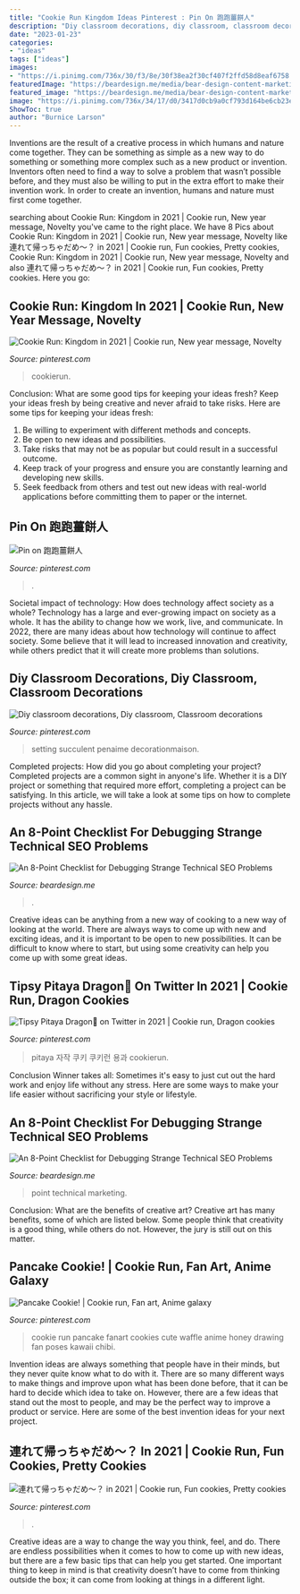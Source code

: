 ```yaml
---
title: "Cookie Run Kingdom Ideas Pinterest : Pin On 跑跑薑餅人"
description: "Diy classroom decorations, diy classroom, classroom decorations"
date: "2023-01-23"
categories:
- "ideas"
tags: ["ideas"]
images:
- "https://i.pinimg.com/736x/30/f3/8e/30f38ea2f30cf407f2ffd58d8eaf6758.jpg"
featuredImage: "https://beardesign.me/media/bear-design-content-marketing-25.jpg"
featured_image: "https://beardesign.me/media/bear-design-content-marketing-12.jpg"
image: "https://i.pinimg.com/736x/34/17/d0/3417d0cb9a0cf793d164be6cb23ef214.jpg"
ShowToc: true
author: "Burnice Larson"
---
```



Inventions are the result of a creative process in which humans and nature come together. They can be something as simple as a new way to do something or something more complex such as a new product or invention. Inventors often need to find a way to solve a problem that wasn’t possible before, and they must also be willing to put in the extra effort to make their invention work. In order to create an invention, humans and nature must first come together.

	

		
searching about Cookie Run: Kingdom in 2021 | Cookie run, New year message, Novelty you've came to the right place. We have 8 Pics about Cookie Run: Kingdom in 2021 | Cookie run, New year message, Novelty like 連れて帰っちゃだめ〜？ in 2021 | Cookie run, Fun cookies, Pretty cookies, Cookie Run: Kingdom in 2021 | Cookie run, New year message, Novelty and also 連れて帰っちゃだめ〜？ in 2021 | Cookie run, Fun cookies, Pretty cookies. Here you go:
		
    
## Cookie Run: Kingdom In 2021 | Cookie Run, New Year Message, Novelty

<img loading=lazy src="https://i.pinimg.com/736x/19/67/b1/1967b154fa86a0bf79c1b7e185e3bb80.jpg" onerror="this.onerror=null;this.src='https://tse1.mm.bing.net/th?id=OIP.GtomD7kr6VWcMsuwz4ZBPAHaDa&amp;pid=15.1';" alt="Cookie Run: Kingdom in 2021 | Cookie run, New year message, Novelty">

_Source: pinterest.com_

>cookierun. 

	

Conclusion: What are some good tips for keeping your ideas fresh?
Keep your ideas fresh by being creative and never afraid to take risks. Here are some tips for keeping your ideas fresh:
1. Be willing to experiment with different methods and concepts.
2. Be open to new ideas and possibilities.
3. Take risks that may not be as popular but could result in a successful outcome. 
4. Keep track of your progress and ensure you are constantly learning and developing new skills. 
5. Seek feedback from others and test out new ideas with real-world applications before committing them to paper or the internet.

    
## Pin On 跑跑薑餅人

<img loading=lazy src="https://i.pinimg.com/736x/78/d4/1d/78d41da63155784e8c1327763f38459a.jpg" onerror="this.onerror=null;this.src='https://tse3.mm.bing.net/th?id=OIP.YZWWGwNN43gfzyxDTgCFUAHaEK&amp;pid=15.1';" alt="Pin on 跑跑薑餅人">

_Source: pinterest.com_

>. 

	

Societal impact of technology: How does technology affect society as a whole?
Technology has a large and ever-growing impact on society as a whole. It has the ability to change how we work, live, and communicate. In 2022, there are many ideas about how technology will continue to affect society. Some believe that it will lead to increased innovation and creativity, while others predict that it will create more problems than solutions.

    
## Diy Classroom Decorations, Diy Classroom, Classroom Decorations

<img loading=lazy src="https://i.pinimg.com/736x/de/01/15/de01159995168efae26edc1950d62250.jpg" onerror="this.onerror=null;this.src='https://tse3.mm.bing.net/th?id=OIP.egw9llzRZqYXX6dnga65pQHaMj&amp;pid=15.1';" alt="Diy classroom decorations, Diy classroom, Classroom decorations">

_Source: pinterest.com_

>setting succulent penaime decorationmaison. 

	

Completed projects: How did you go about completing your project?
Completed projects are a common sight in anyone's life. Whether it is a DIY project or something that required more effort, completing a project can be satisfying. In this article, we will take a look at some tips on how to complete projects without any hassle.

    
## An 8-Point Checklist For Debugging Strange Technical SEO Problems

<img loading=lazy src="https://beardesign.me/media/bear-design-content-marketing-25.jpg" onerror="this.onerror=null;this.src='https://tse4.mm.bing.net/th?id=OIP.zeRfl7KAcaY6e4wM5JEuqQHaE8&amp;pid=15.1';" alt="An 8-Point Checklist for Debugging Strange Technical SEO Problems">

_Source: beardesign.me_

>. 

	

Creative ideas can be anything from a new way of cooking to a new way of looking at the world. There are always ways to come up with new and exciting ideas, and it is important to be open to new possibilities. It can be difficult to know where to start, but using some creativity can help you come up with some great ideas.

    
## Tipsy Pitaya Dragon🐉 On Twitter In 2021 | Cookie Run, Dragon Cookies

<img loading=lazy src="https://i.pinimg.com/736x/ba/ef/06/baef06a1654e3818591b29a541df24d3.jpg" onerror="this.onerror=null;this.src='https://tse4.mm.bing.net/th?id=OIP.qZunAtRU2gOUEMv_6NOWXgHaG9&amp;pid=15.1';" alt="Tipsy Pitaya Dragon🐉 on Twitter in 2021 | Cookie run, Dragon cookies">

_Source: pinterest.com_

>pitaya 자작 쿠키 쿠키런 용과 cookierun. 

	

Conclusion
Winner takes all: Sometimes it's easy to just cut out the hard work and enjoy life without any stress. Here are some ways to make your life easier without sacrificing your style or lifestyle.

    
## An 8-Point Checklist For Debugging Strange Technical SEO Problems

<img loading=lazy src="https://beardesign.me/media/bear-design-content-marketing-12.jpg" onerror="this.onerror=null;this.src='https://tse1.mm.bing.net/th?id=OIP.0JMgsVPYr-lRHxNR1vanwwHaE6&amp;pid=15.1';" alt="An 8-Point Checklist for Debugging Strange Technical SEO Problems">

_Source: beardesign.me_

>point technical marketing. 

	

Conclusion: What are the benefits of creative art?
Creative art has many benefits, some of which are listed below. Some people think that creativity is a good thing, while others do not. However, the jury is still out on this matter.

    
## Pancake Cookie! | Cookie Run, Fan Art, Anime Galaxy

<img loading=lazy src="https://i.pinimg.com/736x/30/f3/8e/30f38ea2f30cf407f2ffd58d8eaf6758.jpg" onerror="this.onerror=null;this.src='https://tse4.mm.bing.net/th?id=OIP.fWJXrmNAa3jW5JWkuO_7XwHaHZ&amp;pid=15.1';" alt="Pancake Cookie! | Cookie run, Fan art, Anime galaxy">

_Source: pinterest.com_

>cookie run pancake fanart cookies cute waffle anime honey drawing fan poses kawaii chibi. 

	

Invention ideas are always something that people have in their minds, but they never quite know what to do with it. There are so many different ways to make things and improve upon what has been done before, that it can be hard to decide which idea to take on. However, there are a few ideas that stand out the most to people, and may be the perfect way to improve a product or service. Here are some of the best invention ideas for your next project.

    
## 連れて帰っちゃだめ〜？ In 2021 | Cookie Run, Fun Cookies, Pretty Cookies

<img loading=lazy src="https://i.pinimg.com/736x/34/17/d0/3417d0cb9a0cf793d164be6cb23ef214.jpg" onerror="this.onerror=null;this.src='https://tse1.mm.bing.net/th?id=OIP.UiYi37WjQAWLHngcCHmyQwHaHa&amp;pid=15.1';" alt="連れて帰っちゃだめ〜？ in 2021 | Cookie run, Fun cookies, Pretty cookies">

_Source: pinterest.com_

>. 

	

Creative ideas are a way to change the way you think, feel, and do. There are endless possibilities when it comes to how to come up with new ideas, but there are a few basic tips that can help you get started. One important thing to keep in mind is that creativity doesn’t have to come from thinking outside the box; it can come from looking at things in a different light.

